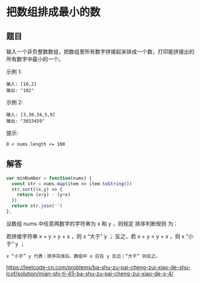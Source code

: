 #  把数组排成最小的数

## 题目
输入一个非负整数数组，把数组里所有数字拼接起来排成一个数，打印能拼接出的所有数字中最小的一个。

示例 1:
```
输入: [10,2]
输出: "102"
```
示例 2:
```
输入: [3,30,34,5,9]
输出: "3033459"
```

提示:
```
0 < nums.length <= 100
```

## 解答
```js
var minNumber = function(nums) {
  const str = nums.map(item => item.toString())
  str.sort((x,y) => {
    return (x+y) - (y+x)
  })
  return str.join('')
};
```

设数组 nums 中任意两数字的字符串为 x 和 y ，则规定 排序判断规则 为：

若拼接字符串 x + y > y + x ，则 x “大于” y ；
反之，若 x + y < y + x ，则 x “小于” y ；
```
x “小于” y 代表：排序完成后，数组中 x 应在 y 左边；“大于” 则反之。
```

https://leetcode-cn.com/problems/ba-shu-zu-pai-cheng-zui-xiao-de-shu-lcof/solution/mian-shi-ti-45-ba-shu-zu-pai-cheng-zui-xiao-de-s-4/